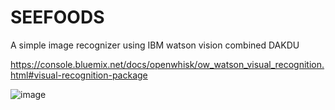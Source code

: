 # SEEFOODS

A simple image recognizer using IBM watson vision combined DAKDU 

https://console.bluemix.net/docs/openwhisk/ow_watson_visual_recognition.html#visual-recognition-package

![image](https://user-images.githubusercontent.com/34008334/52906444-0a02b980-321a-11e9-8d42-b4d94ce4a7a7.png)

